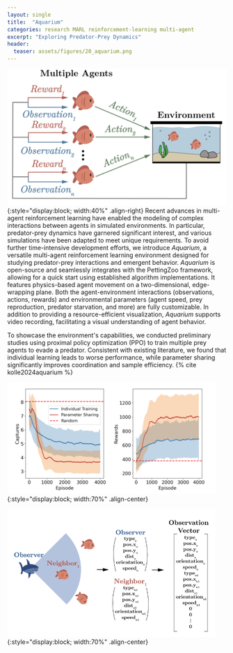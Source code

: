 ```yaml
---
layout: single
title:  "Aquarium"
categories: research MARL reinforcement-learning multi-agent
excerpt: "Exploring Predator-Prey Dynamics"
header:
  teaser: assets/figures/20_aquarium.png
---
```


![Multi-Agent Reinforcement Learning Cycle](\assets\figures\20_aquarium.png){:style="display:block; width:40%" .align-right}
Recent advances in multi-agent reinforcement learning have enabled the modeling of complex interactions between agents in simulated environments. In particular, predator-prey dynamics have garnered significant interest, and various simulations have been adapted to meet unique requirements. To avoid further time-intensive development efforts, we introduce *Aquarium*, a versatile multi-agent reinforcement learning environment designed for studying predator-prey interactions and emergent behavior. *Aquarium* is open-source and seamlessly integrates with the PettingZoo framework, allowing for a quick start using established algorithm implementations. It features physics-based agent movement on a two-dimensional, edge-wrapping plane. Both the agent-environment interactions (observations, actions, rewards) and environmental parameters (agent speed, prey reproduction, predator starvation, and more) are fully customizable. In addition to providing a resource-efficient visualization, *Aquarium* supports video recording, facilitating a visual understanding of agent behavior. 

To showcase the environment's capabilities, we conducted preliminary studies using proximal policy optimization (PPO) to train multiple prey agents to evade a predator. Consistent with existing literature, we found that individual learning leads to worse performance, while parameter sharing significantly improves coordination and sample efficiency.
{% cite kolle2024aquarium %}

![Construction of the Observation Vector](\assets\figures\20_capture_statistics.png){:style="display:block; width:70%" .align-center}

![Average captures and rewards per prey agent](\assets\figures\20_observation_vector.png){:style="display:block; width:70%" .align-center}
